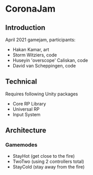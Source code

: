 # CoronaJam
## Introduction
April 2021 gamejam, participants:
* Hakan Kamar, art
* Storm Witziers, code
* Huseyin 'overscope' Caliskan, code
* David van Scheppingen, code

## Technical
Requires following Unity packages
* Core RP Library
* Universal RP
* Input System

## Architecture
### Gamemodes
* StayHot (get close to the fire)
* TwoTwo (using 2 controllers total)
* StayCold (stay away from the fire)
